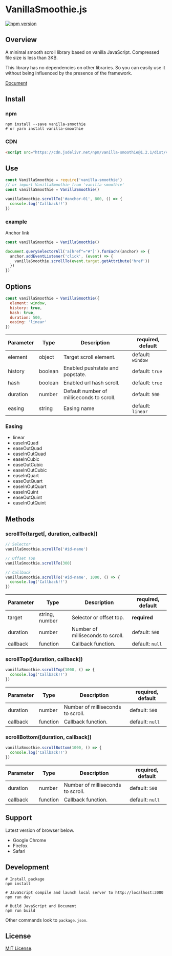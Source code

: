 # VanillaSmoothie.js

[![npm version](https://badge.fury.io/js/vanilla-smoothie.svg)](https://badge.fury.io/js/vanilla-smoothie)

<!-- [GH_PAGES]
[GitHub](https://github.com/kimulaco/vanilla-smoothie)
[GH_PAGES] -->

<!-- [GH_PAGES]
<ul>
<li><a href="#overview">Overview</a></li>
<li><a href="#use">Use</a></li>
<li><a href="#support">Support</a></li>
<li><a href="#development">Development</a></li>
<li><a href="#license">License</a></li>
</ul>
[GH_PAGES] -->

## Overview

A minimal smooth scroll library based on vanilla JavaScript. Compressed file size is less than 3KB.

This library has no dependencies on other libraries. So you can easily use it without being influenced by the presence of the framework.

[Document](https://kimulaco.github.io/vanilla-smoothie/)

## Install

### npm

```shell
npm install --save vanilla-smoothie
# or yarn install vanilla-smoothie
```

### CDN

```html
<script src="https://cdn.jsdelivr.net/npm/vanilla-smoothie@1.2.1/dist/vanilla-smoothie.min.js"></script>
```

## Use

```js
const VanillaSmoothie = require('vanilla-smoothie')
// or import VanillaSmoothie from 'vanilla-smoothie'
const vanillaSmoothie = VanillaSmoothie()

vanillaSmoothie.scrollTo('#anchor-01', 800, () => {
  console.log('Callback!!')
})
```

### example

Anchor link

```js
const vanillaSmoothie = VanillaSmoothie()

document.querySelectorAll('a[href^="#"]').forEach((anchor) => {
  anchor.addEventListener('click', (event) => {
    vanillaSmoothie.scrollTo(event.target.getAttribute('href'))
  })
})
```

## Options

```js
const vanillaSmoothie = VanillaSmoothie({
  element: window,
  history: true,
  hash: true,
  duration: 500,
  easing: 'linear'
})
```

| Parameter | Type | Description | required, default |
----|----|----|----
| element | object | Target scroll element. | default: `window` |
| history | boolean | Enabled pushstate and popstate. | default: `true` |
| hash | boolean | Enabled url hash scroll. | default: `true` |
| duration | number | Default number of milliseconds to scroll. | default: `500` |
| easing | string | Easing name | default: `linear` |

### Easing

- linear
- easeInQuad
- easeOutQuad
- easeInOutQuad
- easeInCubic
- easeOutCubic
- easeInOutCubic
- easeInQuart
- easeOutQuart
- easeInOutQuart
- easeInQuint
- easeOutQuint
- easeInOutQuint

## Methods

### scrollTo(target[, duration, callback])

```js
// Selector
vanillaSmoothie.scrollTo('#id-name')

// Offset Top
vanillaSmoothie.scrollTo(300)

// Callback
vanillaSmoothie.scrollTo('#id-name', 1000, () => {
  console.log('Callback!!')
})
```

| Parameter | Type | Description | required, default |
----|----|----|----
| target | string, number | Selector or offset top. | **required** |
| duration | number | Number of milliseconds to scroll. | default: `500` |
| callback | function | Callback function. | default: `null` |

### scrollTop([duration, callback])

```js
vanillaSmoothie.scrollTop(1000, () => {
  console.log('Callback!!')
})
```

| Parameter | Type | Description | required, default |
----|----|----|----
| duration | number | Number of milliseconds to scroll. | default: `500` |
| callback | function | Callback function. | default: `null` |

<!-- [GH_PAGES]
<button type="button" class="js-button-top">Page Top</button>
[GH_PAGES] -->

### scrollBottom([duration, callback])

```js
vanillaSmoothie.scrollBottom(1000, () => {
  console.log('Callback!!')
})
```

| Parameter | Type | Description | required, default |
----|----|----|----
| duration | number | Number of milliseconds to scroll. | default: `500` |
| callback | function | Callback function. | default: `null` |

<!-- [GH_PAGES]
<button type="button" class="js-button-bottom">Page Bottom</button>
[GH_PAGES] -->

## Support

Latest version of browser below.

- Google Chrome
- Firefox
- Safari

## Development

```shell
# Install package
npm install

# JavaScript compile and launch local server to http://localhost:3000
npm run dev

# Build JavaScript and Document
npm run build
```

Other commands look to `package.json`.

## License

[MIT License](https://github.com/kimulaco/vanilla-smoothie/blob/master/LICENSE).
